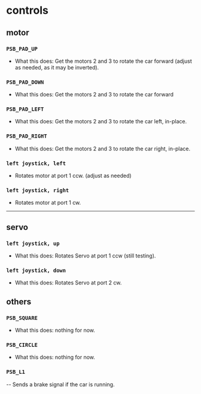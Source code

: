 # controls

## motor
### `PSB_PAD_UP`
- What this does: Get the motors 2 and 3 to rotate the car forward (adjust as needed, as it may be inverted).

### `PSB_PAD_DOWN`
- What this does: Get the motors 2 and 3 to rotate the car forward

### `PSB_PAD_LEFT`
- What this does: Get the motors 2 and 3 to rotate the car left, in-place.

### `PSB_PAD_RIGHT`
- What this does: Get the motors 2 and 3 to rotate the car right, in-place.

### `left joystick, left`
- Rotates motor at port 1 ccw. (adjust as needed)

### `left joystick, right`
- Rotates motor at port 1 cw.

---

## servo
### `left joystick, up`
- What this does: Rotates Servo at port 1 ccw (still testing).

### `left joystick, down`
- What this does: Rotates Servo at port 2 cw.

## others
### `PSB_SQUARE`
- What this does: nothing for now.

### `PSB_CIRCLE`
- What this does: nothing for now.

### `PSB_L1`
-- Sends a brake signal if the car is running.
